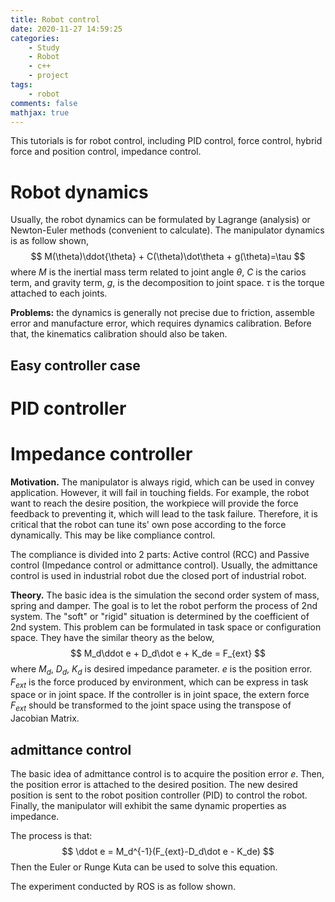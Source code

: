 ```yaml
---
title: Robot control
date: 2020-11-27 14:59:25
categories: 
    - Study
    - Robot
    - c++
    - project
tags:
    - robot
comments: false
mathjax: true
---
```


This tutorials is for robot control, including PID control, force control, hybrid force and position control, impedance control.

<!-- more -->

# Robot dynamics

Usually, the robot dynamics can be formulated by Lagrange (analysis) or Newton-Euler methods (convenient to calculate). The manipulator dynamics is as follow shown,
$$
M(\theta)\ddot{\theta} + C(\theta)\dot\theta + g(\theta)=\tau
$$
where $M$ is the inertial mass term related to joint angle $\theta$, $C$ is the carios term, and gravity term, $g$, is the decomposition to joint space. $\tau$ is the torque attached to each joints.

**Problems:** the dynamics is generally not precise due to friction, assemble error and manufacture error, which requires dynamics calibration. Before that, the kinematics calibration should also be taken. 

## Easy controller case



# PID controller



# Impedance controller

**Motivation.** The manipulator is always rigid, which can be used in convey application. However, it will fail in touching fields. For example, the robot want to reach the desire position, the workpiece will provide the force feedback to preventing it, which will lead to the task failure. Therefore, it is critical that the robot can tune its' own pose according to the force dynamically. This may be like compliance control. 

The compliance is divided into 2 parts: Active control (RCC) and Passive control (Impedance control or admittance control). Usually, the admittance control is used in industrial robot due the closed port of industrial robot.

**Theory.** The basic idea is the simulation the second order system of mass, spring and damper. The goal is to let the robot perform the process of 2nd system. The "soft" or "rigid" situation is determined by the coefficient of 2nd system. This problem can be formulated in task space or configuration space. They have the similar theory as the below,
$$
M_d\ddot e + D_d\dot e + K_de = F_{ext}
$$
where $M_d$, $D_d$, $K_d$ is desired impedance parameter. $e$ is the position error. $F_{ext}$ is the force produced by environment, which can be express in task space or in joint space. If the controller is in joint space, the extern force $F_{ext}$ should be transformed to the joint space using the transpose of Jacobian Matrix.

## admittance control

The basic idea of admittance control is to acquire the  position error $e$. Then, the position error is attached to the desired position. The new desired position is sent to the robot position controller (PID) to control the robot. Finally, the manipulator will exhibit the same dynamic properties as impedance.

The process is that:
$$
\ddot e = M_d^{-1}(F_{ext}-D_d\dot e - K_de)
$$
Then the Euler or Runge Kuta  can be used to solve this equation.

The experiment conducted by ROS is as follow shown.